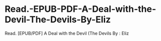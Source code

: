 # Read.-EPUB-PDF-A-Deal-with-the-Devil-The-Devils-By-Eliz
Read. [EPUB/PDF] A Deal with the Devil (The Devils By : Eliz
